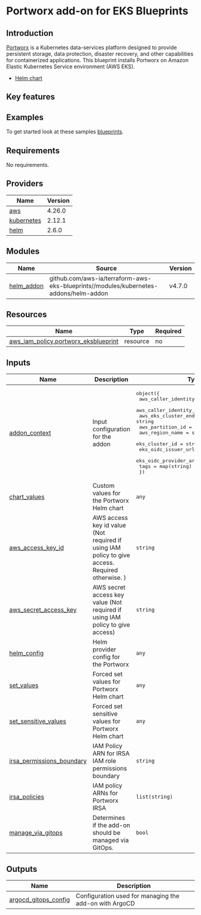# Portworx add-on for EKS Blueprints

## Introduction

[Portworx](https://portworx.com/) is a Kubernetes data-services platform designed to provide persistent storage, data protection, disaster recovery, and other capabilities for containerized applications. This blueprint installs Portworx on Amazon Elastic Kubernetes Service environment  (AWS EKS).

- [Helm chart](https://github.com/portworx/helm)

## Key features


## Examples

To get started look at these samples [blueprints](blueprints/).

<!--- BEGIN_TF_DOCS --->
## Requirements

No requirements.

## Providers

| Name | Version |
|------|---------|
| <a name="provider_aws"></a> [aws](#provider\_aws) | 4.26.0 |
| <a name="provider_kubernetes"></a> [kubernetes](#provider\_kubernetes) | 2.12.1 |
| <a name="provider_helm"></a> [helm](#provider\_helm) | 2.6.0 |

## Modules

| Name | Source | Version |
|------|--------|---------|
| <a name="module_helm_addon"></a> [helm\_addon](#module\_helm\_addon) | github.com/aws-ia/terraform-aws-eks-blueprints//modules/kubernetes-addons/helm-addon | v4.7.0 |

## Resources
| Name | Type | Required |
|------|------|----------|
| [aws_iam_policy.portworx_eksblueprint](https://registry.terraform.io/providers/hashicorp/aws/latest/docs/resources/iam_policy) | resource | no|

## Inputs

| Name | Description | Type | Default | Required |
|------|-------------|------|---------|:--------:|
| <a name="input_addon_context"></a> [addon\_context](#input\_addon\_context) | Input configuration for the addon | <pre>object({<br>    aws_caller_identity_account_id = string<br>    aws_caller_identity_arn        = string<br>    aws_eks_cluster_endpoint       = string<br>    aws_partition_id               = string<br>    aws_region_name                = string<br>    eks_cluster_id                 = string<br>    eks_oidc_issuer_url            = string<br>    eks_oidc_provider_arn          = string<br>    tags                           = map(string)<br>  })</pre> | n/a | yes |
| <a name="input_chart_values"></a> [chart\_values](#input\_chart\_values) | Custom values for the Portworx Helm chart | `any` | `{}` | no |
| <a name="input_aws_access_key_id"></a> [aws\_access\_key\_id](#input\_aws\_access\_key\_id) | AWS access key id value (Not required if using IAM policy to give access. Required otherwise. )| `string` | `` | no |
| <a name="input_aws_secret_access_key"></a> [aws\_secret\_access\_key](#input\_aws\_secret\_access\_key) | AWS secret access key value (Not required if using IAM policy to give access)| `string` | `` | no |
| <a name="input_helm_config"></a> [helm\_config](#input\_helm\_config) | Helm provider config for the Portworx | `any` | `{}` | no |
| <a name="input_set_values"></a> [set\_values](#input\_set\_values) | Forced set values for Portworx Helm chart | `any` | `[]` | no |
| <a name="input_set_sensitive_values"></a> [set\_sensitive\_values](#input\_set\_sensitive\_values) | Forced set sensitive values for Portworx Helm chart | `any` | `[]` | no |
| <a name="input_irsa_permissions_boundary"></a> [irsa\_permissions\_boundary](#input\_irsa\_permissions\_boundary) | IAM Policy ARN for IRSA IAM role permissions boundary | `string` | `""` | no |
| <a name="input_irsa_policies"></a> [irsa\_policies](#input\_irsa\_policies) | IAM policy ARNs for Portworx IRSA | `list(string)` | `[]` | no |
| <a name="input_manage_via_gitops"></a> [manage\_via\_gitops](#input\_manage\_via\_gitops) | Determines if the add-on should be managed via GitOps. | `bool` | `false` | no |

## Outputs

| Name | Description |
|------|-------------|
| <a name="output_argocd_gitops_config"></a> [argocd\_gitops\_config](#output\_argocd\_gitops\_config) | Configuration used for managing the add-on with ArgoCD |
<!--- END_TF_DOCS --->